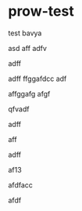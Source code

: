 # prow-test
test
bavya

asd
aff
adfv


adff

adff
ffggafdcc
adf

affggafg
afgf

qfvadf

adff

aff

adff


af13


afdfacc

afdf
